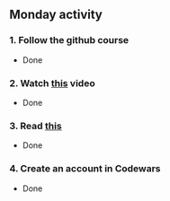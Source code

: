 ## Monday activity

### 1. Follow the github course
- Done

### 2. Watch [this](https://www.youtube.com/watch?v=A37-3lflh8I) video 
- Done 

### 3. Read [this](https://developer.mozilla.org/en-US/docs/Learn/JavaScript/First_steps/Math)
- Done

### 4. Create an account in Codewars
- Done